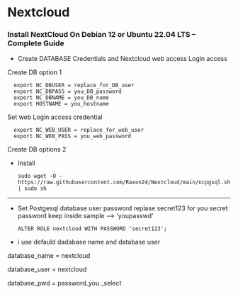 # Nextcloud
### Install NextCloud On Debian 12 or Ubuntu 22.04 LTS – Complete Guide

- Create DATABASE Credentials and Nextcloud web access Login access

 Create DB option 1
 
      export NC_DBUSER = replace_for_DB_user
      export NC_DBPASS = you_DB_password
      export NC_DBNAME = you_DB_name
      export HOSTNAME = you_hostname

Set web Login access credential
      
      export NC_WEB_USER = replace_for_web_user
      export NC_WEB_PASS = you_web_password
  

 Create DB options 2

 


- Install

      sudo wget -O - https://raw.githubusercontent.com/Raxon24/Nextcloud/main/ncpgsql.sh | sudo sh
-----------------------------------------------------------------------------------------------------------
 - Set Postgesql database user  password replase secret123  for you secret password keep inside sample --> 'youpasswd'

       ALTER ROLE nextcloud WITH PASSWORD 'secret123';
 - i use defauld dadabase name and database user 

  database_name = nextcloud
  
  database_user = nextcloud
  
  database_pwd = password_you _select

